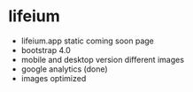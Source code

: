 # lifeium

- lifeium.app static coming soon page
- bootstrap 4.0
- mobile and desktop version different images
- google analytics (done)
- images optimized

